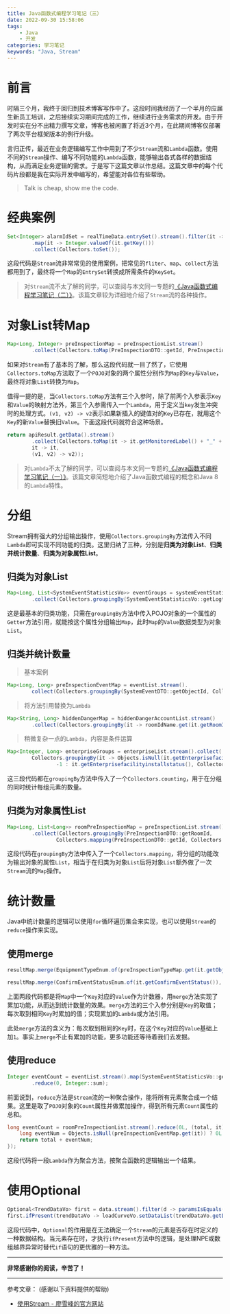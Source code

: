 ```yaml
---
title: Java函数式编程学习笔记（三）
date: 2022-09-30 15:58:06
tags:
    - Java
    - 开发
categories: 学习笔记
keywords: "Java, Stream"
---
```

# 前言
时隔三个月，我终于回归到技术博客写作中了。这段时间我经历了一个半月的应届生新员工培训，之后接续实习期间完成的工作，继续进行业务需求的开发。由于开发时实在分不出精力撰写文章，博客也被闲置了将近3个月，在此期间博客仅部署了两次平台框架版本的例行升级。

言归正传，最近在业务逻辑编写工作中用到了不少`Stream`流和`Lambda`函数。使用不同的`Stream`操作、编写不同功能的`Lambda`函数，能够输出各式各样的数据结构，从而满足业务逻辑的需求。于是写下这篇文章以作总结。这篇文章中的每个代码片段都是我在实际开发中编写的，希望能对各位有些帮助。

> Talk is cheap, show me the code.

# 经典案例

```java
Set<Integer> alarmIdSet = realTimeData.entrySet().stream().filter(it -> Objects.nonNull(it.getValue()) && it.getValue() > 0)
        .map(it -> Integer.valueOf(it.getKey()))
        .collect(Collectors.toSet());
```

这段代码是`Stream`流非常常见的使用案例，把常见的`fliter`、`map`、`collect`方法都用到了，最终将一个`Map`的`EntrySet`转换成所需条件的`KeySet`。
> 对`Stream`流不太了解的同学，可以查阅与本文同一专题的[《Java函数式编程学习笔记（二）》](https://www.dongzhenxian.com/posts/6ccb0645c089.html)。该篇文章较为详细地介绍了`Stream`流的各种操作。

# 对象List转Map

```java
Map<Long, Integer> preInspectionMap = preInspectionList.stream()
        .collect(Collectors.toMap(PreInspectionDTO::getId, PreInspectionDTO::getDeviceType));
```

如果对`Stream`有了基本的了解，那么这段代码就一目了然了，它使用`Collectors.toMap`方法取了一个`POJO`对象的两个属性分别作为`Map`的`Key`与`Value`，最终将对象`List`转换为`Map`。

值得一提的是，当`Collectors.toMap`方法有三个入参时，除了前两个入参表示`Key`和`Value`的映射方法外，第三个入参需传入一个`Lambda`，用于定义当`key`发生冲突时的处理方式。`(v1, v2) -> v2`表示如果新插入的键值对的`Key`已存在，就用这个`Key`的新`Value`替换旧`Value`。下面这段代码就符合这种场景。

```java
return apiResult.getData().stream()
        .collect(Collectors.toMap(it -> it.getMonitoredLabel() + "_" + it.getMonitoredId(),
        it -> it,
        (v1, v2) -> v2));
```

> 对`Lambda`不太了解的同学，可以查阅与本文同一专题的[《Java函数式编程学习笔记（一）》](https://www.dongzhenxian.com/posts/a798ff4a2a23.html)。该篇文章简短地介绍了Java函数式编程的概念和Java 8的`Lambda`特性。

# 分组
Stream拥有强大的分组输出操作，使用`Collectors.groupingBy`方法传入不同`Lambda`即可实现不同功能的归类。这里归纳了三种，分别是**归类为对象List**、**归类并统计数量**、**归类为对象属性List**。

## 归类为对象List

```java
Map<Long, List<SystemEventStatisticsVo>> eventGroups = systemEventStatisticsVos.stream()
        .collect(Collectors.groupingBy(SystemEventStatisticsVo::getLogtime));
```

这是最基本的归类功能，只需在`groupingBy`方法中传入POJO对象的一个属性的`Getter`方法引用，就能按这个属性分组输出`Map`，此时`Map`的`Value`数据类型为对象`List`。

## 归类并统计数量
> 基本案例

```java
Map<Long, Long> preInspectionEventMap = eventList.stream().
        collect(Collectors.groupingBy(SystemEventDTO::getObjectId, Collectors.counting()));
```

> 将方法引用替换为`Lambda`

```java
Map<String, Long> hiddenDangerMap = hiddenDangerAccountList.stream()
        .collect(Collectors.groupingBy(it -> roomIdName.get(it.getRoomId()), Collectors.counting()));
```

> 稍微复杂一点的`Lambda`，内容是条件运算

```java
Map<Integer, Long> enterpriseGroups = enterpriseList.stream().collect(
        Collectors.groupingBy(it -> Objects.isNull(it.getEnterprisefacilityinstallstatus()) ?
                -1 : it.getEnterprisefacilityinstallstatus(), Collectors.counting()));
```

这三段代码都在`groupingBy`方法中传入了一个`Collectors.counting`，用于在分组的同时统计每组元素的数量。

## 归类为对象属性List

```java
Map<Long, List<Long>> roomPreInspectionMap = preInspectionList.stream()
        .collect(Collectors.groupingBy(PreInspectionDTO::getRoomId,
                Collectors.mapping(PreInspectionDTO::getId, Collectors.toList())));
```

这段代码在`groupingBy`方法中传入了一个`Collectors.mapping`，将分组的功能改为输出对象的属性`List`，相当于在归类为对象`List`后将对象`List`额外做了一次`Stream`流的`Map`操作。

# 统计数量
Java中统计数量的逻辑可以使用`for`循环遍历集合来实现，也可以使用`Stream`的`reduce`操作来实现。

## 使用merge

```java
resultMap.merge(EquipmentTypeEnum.of(preInspectionTypeMap.get(it.getObjectId())), 1L, Long::sum);

resultMap.merge(ConfirmEventStatusEnum.of(it.getConfirmEventStatus()), 1L, Long::sum);
```

上面两段代码都是将`Map`中一个`Key`对应的`Value`作为计数器，用`merge`方法实现了累加功能，从而达到统计数量的效果。`merge`方法的三个入参分别是`Key`的取值；每次取到相同`Key`时累加的值；实现累加的`Lambda`或方法引用。

此处`merge`方法的含义为：每次取到相同的`Key`时，在这个`Key`对应的`Value`基础上加`1`。事实上`merge`不止有累加的功能，更多功能还等待着我们去发掘。

## 使用reduce

```java
Integer eventCount = eventList.stream().map(SystemEventStatisticsVo::getCount)
        .reduce(0, Integer::sum);
```

前面说到，`reduce`方法是`Stream`流的一种聚合操作，能将所有元素聚合成一个结果。这里是取了`POJO`对象的`Count`属性并做累加操作，得到所有元素`Count`属性的总和。

```java
long eventCount = roomPreInspectionList.stream().reduce(0L, (total, it) -> {
    long eventNum = Objects.isNull(preInspectionEventMap.get(it)) ? 0L : preInspectionEventMap.get(it);
    return total + eventNum;
});
```

这段代码将一段`Lambda`作为聚合方法，按聚合函数的逻辑输出一个结果。

# 使用Optional

```java
Optional<TrendDataVo> first = data.stream().filter(d -> paramsIsEquals(d, l)).findFirst();
first.ifPresent(trendDataVo -> loadCurveVo.setDataList(trendDataVo.getDataList()));
```

这段代码中，`Optional`的作用是在无法确定一个`Stream`的元素是否存在时定义的一种数据结构。当元素存在时，才执行`ifPresent`方法中的逻辑，是处理NPE或数组越界异常时替代`if`语句的更优雅的一种方法。

---
**非常感谢你的阅读，辛苦了！**

---
参考文章： (感谢以下资料提供的帮助)
- [使用Stream - 廖雪峰的官方网站](https://www.liaoxuefeng.com/wiki/1252599548343744/1322402873081889)
